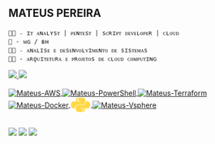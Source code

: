 ## MATEUS PEREIRA

    👨‍💻 ₋ ɪᴛ ᴀɴᴀʟʏsᴛ | ᴘᴇɴᴛᴇsᴛ | sᴄʀɪᴘᴛ ᴅᴇᴠᴇʟᴏᴘᴇʀ | ᴄʟᴏᴜᴅ
    📍 - ᴍɢ / ʙʜ
    👨‍🎓 ₋ ᴀɴᴀʟɪsᴇ ᴇ ᴅᴇsᴇɴᴠᴏʟᴠɪᴍᴇɴᴛᴏ ᴅᴇ sɪsᴛᴇᴍᴀs
    👨‍🎓 - ᴀʀǫᴜɪᴛᴇᴛᴜʀᴀ ᴇ ᴘʀᴏᴊᴇᴛᴏs ᴅᴇ ᴄʟᴏᴜᴅ ᴄᴏᴍᴘᴜᴛɪɴɢ
      

 <div>
  <a href="https://github.com/mateus-pereira">
  <img height="160em" src="https://github-readme-stats.vercel.app/api?username=mateus-pereira&show_icons=true&theme=merko&include_all_commits=true&count_private=true"/>
  <img height="160em" src="https://github-readme-stats.vercel.app/api/top-langs/?username=mateus-pereira&layout=compact&langs_count=7&theme=merko"/>
</div>
<div style="display: inline_block"><br>
  <img align="center" alt="Mateus-AWS" height="30" width="40" src="https://cdn.jsdelivr.net/gh/devicons/devicon@latest/icons/amazonwebservices/amazonwebservices-plain-wordmark.svg">
  <img align="center" alt="Mateus-PowerShell" height="30" width="40" src="https://cdn.jsdelivr.net/gh/devicons/devicon@latest/icons/powershell/powershell-original.svg">
  <img align="center" alt="Mateus-Terraform" height="30" width="40" src="https://cdn.jsdelivr.net/gh/devicons/devicon/icons/terraform/terraform-original-wordmark.svg">
  <img align="center" alt="Mateus-Docker" height="30" width="40" src="https://cdn.jsdelivr.net/gh/devicons/devicon/icons/docker/docker-plain-wordmark.svg">
  <img align="center" alt="Mateus-Python" height="30" width="40" src="https://raw.githubusercontent.com/devicons/devicon/master/icons/python/python-plain.svg">
  <img align="center" alt="Mateus-Vsphere" height="30" width="40" src="https://cdn.jsdelivr.net/gh/devicons/devicon@latest/icons/vsphere/vsphere-original-wordmark.svg">
</div>
  
  ##
 
<div> 
  <a href="https://www.instagram.com/mateus__lluiz" target="_blank"><img src="https://img.shields.io/badge/-Instagram-darkcyan?style=for-the-badge&logo=instagram&logoColor=black" target="_blank"></a>
  <a href = "mailto:mateus.l.b.p19@gmail.com"><img src="https://img.shields.io/badge/-Gmail-darkcyan?style=for-the-badge&logo=gmail&logoColor=black" target="_blank"></a>
  <a href="https://www.linkedin.com/in/mateusluiz" target="_blank"><img src="https://img.shields.io/badge/-LinkedIn-darkcyan?style=for-the-badge&logo=linkedin&logoColor=black" target="_blank"></a> 
</div>
